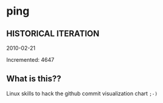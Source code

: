# ping

## HISTORICAL ITERATION
2010-02-21

Incremented: 4647

## What is this?? 
Linux skills to hack the github commit visualization chart `;-)`
